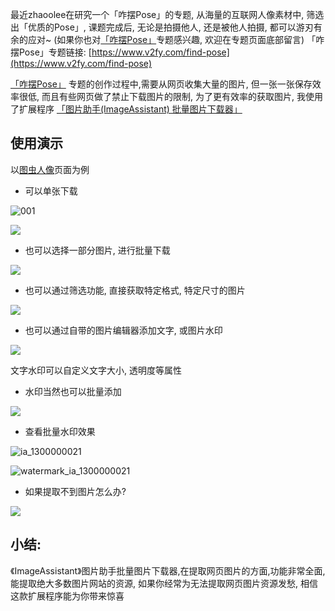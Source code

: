 最近zhaoolee在研究一个「咋摆Pose」的专题, 从海量的互联网人像素材中, 筛选出「优质的Pose」, 课题完成后, 无论是拍摄他人, 还是被他人拍摄, 都可以游刃有余的应对~   (如果你也对[「咋摆Pose」](https://www.v2fy.com/find-pose)专题感兴趣, 欢迎在专题页面底部留言) 「咋摆Pose」专题链接: [https://www.v2fy.com/find-pose](https://www.v2fy.com/find-pose)


[「咋摆Pose」](https://www.v2fy.com/find-pose) 专题的创作过程中,需要从网页收集大量的图片, 但一张一张保存效率很低, 而且有些网页做了禁止下载图片的限制, 为了更有效率的获取图片, 我使用了扩展程序 [「图片助手(ImageAssistant) 批量图片下载器」](https://chrome.google.com/webstore/detail/imageassistant-batch-imag/dbjbempljhcmhlfpfacalomonjpalpko) 

## 使用演示

以[图虫人像](https://tuchong.com/category/%E4%BA%BA%E5%83%8F)页面为例

- 可以单张下载

![001](https://user-images.githubusercontent.com/15868458/69474663-bbb0c580-0dfe-11ea-8653-11e1e50b9425.gif)


![](https://user-images.githubusercontent.com/15868458/69474590-0da51b80-0dfe-11ea-93a6-3e84c3b3869d.png)


- 也可以选择一部分图片, 进行批量下载

![](https://user-images.githubusercontent.com/15868458/69474961-40e9a980-0e02-11ea-8b92-f9f72d981183.gif)


- 也可以通过筛选功能, 直接获取特定格式, 特定尺寸的图片

![](https://user-images.githubusercontent.com/15868458/69475211-6cba5e80-0e05-11ea-8364-2fdaf073cdb0.gif)

- 也可以通过自带的图片编辑器添加文字, 或图片水印



![](https://user-images.githubusercontent.com/15868458/69475440-1a2e7180-0e08-11ea-9e96-9fc449acb9d1.gif)

文字水印可以自定义文字大小, 透明度等属性

- 水印当然也可以批量添加


![](https://user-images.githubusercontent.com/15868458/69475556-b147f900-0e09-11ea-83ad-e38a2f4f7618.gif)



- 查看批量水印效果


![ia_1300000021](https://user-images.githubusercontent.com/15868458/69475490-c07a7700-0e08-11ea-983e-1597bcbf0257.jpg)

![watermark_ia_1300000021](https://user-images.githubusercontent.com/15868458/69475491-c1130d80-0e08-11ea-988d-1ff67bd3465a.png)


- 如果提取不到图片怎么办?

![](https://user-images.githubusercontent.com/15868458/69475598-0be15500-0e0a-11ea-8149-1ec54bac9fc7.png)


## 小结:

《ImageAssistant》图片助手批量图片下载器,在提取网页图片的方面,功能非常全面, 能提取绝大多数图片网站的资源, 如果你经常为无法提取网页图片资源发愁, 相信这款扩展程序能为你带来惊喜